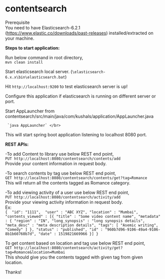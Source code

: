 # contentsearch

Prerequisite </br>
  You need to have Elasticsearch-6.2.1 (https://www.elastic.co/downloads/past-releases) installed/extracted on your machine. </br>
   
<b>Steps to start application:</b> </br>

Run below command in root directory, </br>
	  `mvn clean install` </br>
  
Start elasticsearch local server. (`\elasticsearch-6.x.x\bin\elasticsearch.bat`) </br>

Hit `http://localhost:9200`  to test elasticsearch server is up! </br>

Configure this application if elasticsearch is running on different server or port. </br>

Start AppLauncher from contentsearch/src/main/java/com/kushals/application/AppLauncher.java </br>

 	 `java AppLauncher` </br>
  
  This will start spring boot application listening to localhost 8080 port. </br>
  
 <b> REST APIs:</b> </br>
  
  -To add Content to library use below REST end point, </br>
  `PUT http://localhost:8080/contentsearch/contents/add` </br>
  Provide your content information in request body. </br>
  
  -To search contents by tag use below REST end point, </br>
  `GET http://localhost:8080/contentsearch/contents/get?tag=Romance` </br>
  This will return all the contents tagged as Romance category. </br>
  
  -To add viewing activity of a user use below REST end point, </br>
  `PUT http://localhost:8080/contentsearch/activity/add` </br>
  Provide your viewing activity information in request body. </br>
  Ex: </br>
	`{ 
	"id": "1111", 
    "user" : "ABC XYZ",
	"location" : "Mumbai",
    "contents_viewed" : [{
    "title" : "Some video content name",
    "metadata" : {
      "region" : "IN",
      "long_synopsis" : "long synopsis details",
      "meta_desc" : "meta description details",
      "tags": [
		  "Asemic writing",
		  "Comedy"
		]
    },
    "status" : "published",
    "id" : "960b7d96-9106-49a4-9106-8b1b60760b7d",
    "date" : 1519821669966
  }]
}`
  </br>
  
  
  To get content based on location and tag use below REST end point, </br>
  `GET http://localhost:8080/contentsearch/activity/get?tag=Romance&location=Mumbai` </br>
  This should give you the contents tagged with given tag from given location. </br>
   
  
  Thanks!
